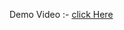 Demo Video :- [click Here](https://drive.google.com/file/d/18_HIZqmUV2PGj6c8rbfL01HLuYW4_FKY/view?usp=sharing)
